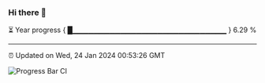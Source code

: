 ### Hi there 👋

⏳ Year progress { █▁▁▁▁▁▁▁▁▁▁▁▁▁▁▁▁▁▁▁▁▁▁▁▁▁▁▁▁▁ } 6.29 %

---

⏰ Updated on Wed, 24 Jan 2024 00:53:26 GMT

![Progress Bar CI](https://github.com/liununu/liununu/workflows/Progress%20Bar%20CI/badge.svg)
